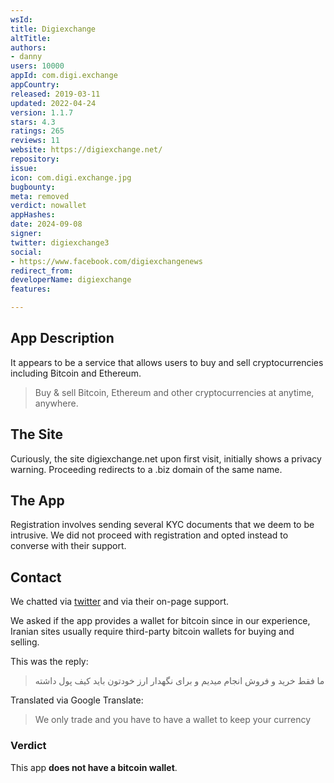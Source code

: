 ```yaml
---
wsId: 
title: Digiexchange
altTitle: 
authors:
- danny
users: 10000
appId: com.digi.exchange
appCountry: 
released: 2019-03-11
updated: 2022-04-24
version: 1.1.7
stars: 4.3
ratings: 265
reviews: 11
website: https://digiexchange.net/
repository: 
issue: 
icon: com.digi.exchange.jpg
bugbounty: 
meta: removed
verdict: nowallet
appHashes: 
date: 2024-09-08
signer: 
twitter: digiexchange3
social:
- https://www.facebook.com/digiexchangenews
redirect_from: 
developerName: digiexchange
features: 

---
```


## App Description

It appears to be a service that allows users to buy and sell cryptocurrencies including Bitcoin and Ethereum.

> Buy & sell Bitcoin, Ethereum and other cryptocurrencies at anytime, anywhere.

## The Site

Curiously, the site digiexchange.net upon first visit, initially shows a privacy warning. Proceeding redirects to a .biz domain of the same name.

## The App

Registration involves sending several KYC documents that we deem to be intrusive. We did not proceed with registration and opted instead to converse with their support. 

## Contact

We chatted via [twitter](https://twitter.com/dannybuntu/status/1442779355034181635) and via their on-page support.

We asked if the app provides a wallet for bitcoin since in our experience, Iranian sites usually require third-party bitcoin wallets for buying and selling. 

This was the reply:

> ما فقط خرید و فروش انجام میدیم و برای نگهدار ارز خودتون باید کیف پول داشته 

Translated via Google Translate:

> We only trade and you have to have a wallet to keep your currency

### Verdict

This app **does not have a bitcoin wallet**.


